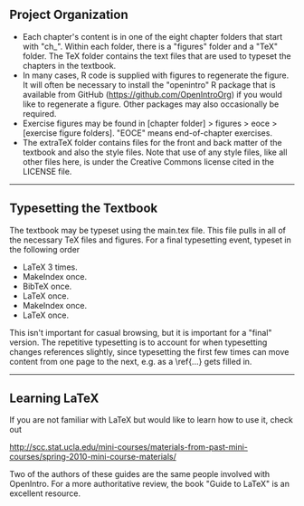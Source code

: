 Project Organization
--------------------

- Each chapter's content is in one of the eight chapter folders that start
with "ch_". Within each folder, there is a "figures" folder and a "TeX" folder.
The TeX folder contains the text files that are used to typeset the
chapters in the textbook.
- In many cases, R code is supplied with figures to regenerate the figure.
It will often be necessary to install the "openintro" R package that is
available from GitHub (https://github.com/OpenIntroOrg) if you would like
to regenerate a figure. Other packages may also occasionally be required.
- Exercise figures may be found in [chapter folder] > figures > eoce >
[exercise figure folders]. "EOCE" means end-of-chapter exercises.
- The extraTeX folder contains files for the front and back matter of the
textbook and also the style files. Note that use of any style files,
like all other files here, is under the Creative Commons license cited
in the LICENSE file.

- - -

Typesetting the Textbook
------------------------

The textbook may be typeset using the main.tex file. This file pulls in all
of the necessary TeX files and figures. For a final typesetting event,
typeset in the following order

- LaTeX 3 times.
- MakeIndex once.
- BibTeX once.
- LaTeX once.
- MakeIndex once.
- LaTeX once.

This isn't important for casual browsing, but it is important for a "final"
version. The repetitive typesetting is to account for when typesetting
changes references slightly, since typesetting the first few times can move
content from one page to the next, e.g. as a \ref{...} gets filled in.

- - -

Learning LaTeX
--------------

If you are not familiar with LaTeX but would like to learn how to use it,
check out

http://scc.stat.ucla.edu/mini-courses/materials-from-past-mini-courses/spring-2010-mini-course-materials/

Two of the authors of these guides are the same people involved with OpenIntro.
For a more authoritative review, the book "Guide to LaTeX" is an excellent
resource.
